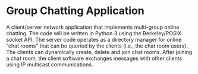 # Group Chatting Application
 A client/server network application that implements multi-group online chatting. The code will be written in Python 3 using the Berkeley/POSIX socket API. The server code operates as a directory manager for online “chat rooms” that can be queried by the clients (i.e., the chat room users). The clients can dynamically create, delete and join chat rooms. After joining a chat room, the client software exchanges messages with other clients using IP multicast communications.
